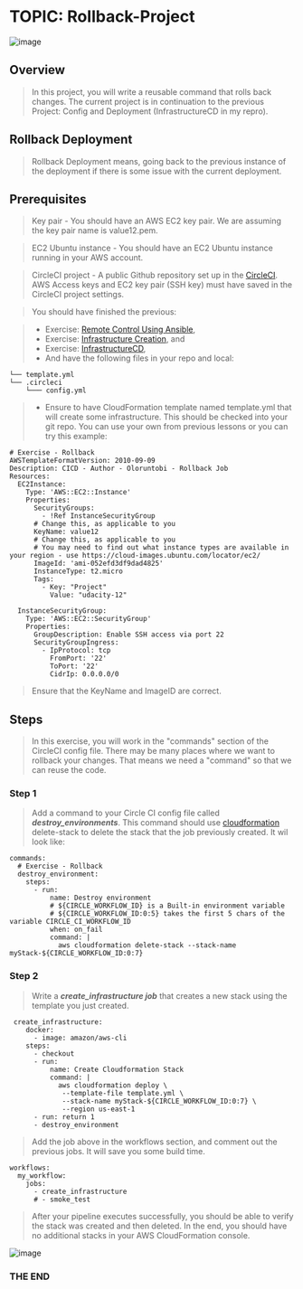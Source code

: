 # TOPIC: Rollback-Project

![image](https://user-images.githubusercontent.com/40290711/179347404-08fc5cc0-e715-400e-a27e-1ea110d15546.png)


## Overview
> In this project, you will write a reusable command that rolls back changes. The current project is in continuation to the previous Project: Config and Deployment (InfrastructureCD in my repro).

## Rollback Deployment
> Rollback Deployment means, going back to the previous instance of the deployment if there is some issue with the current deployment.

## Prerequisites
> Key pair - You should have an AWS EC2 key pair. We are assuming the key pair name is value12.pem.

> EC2 Ubuntu instance - You should have an EC2 Ubuntu instance running in your AWS account.

> CircleCI project - A public Github repository set up in the [CircleCI](https://app.circleci.com/). AWS Access keys and EC2 key pair (SSH key) must have saved in the CircleCI project settings.

> You should have finished the previous:

> - Exercise: [Remote Control Using Ansible](https://github.com/OloruntobiOlurombi/Remote-Control-Using-Ansible-2.git),
> - Exercise: [Infrastructure Creation](https://github.com/OloruntobiOlurombi/Infrastructure-Creation.git), and
> - Exercise: [InfrastructureCD](https://github.com/OloruntobiOlurombi/InfrastructureCD.git),
> - And have the following files in your repo and local:

```
└── template.yml
└── .circleci
    └─── config.yml
```
> - Ensure to have CloudFormation template named template.yml that will create some infrastructure. This should be checked into your git repo. You can use your own from previous lessons or you can try this example:

```
# Exercise - Rollback
AWSTemplateFormatVersion: 2010-09-09
Description: CICD - Author - Oloruntobi - Rollback Job 
Resources:
  EC2Instance:
    Type: 'AWS::EC2::Instance'
    Properties:
      SecurityGroups:
        - !Ref InstanceSecurityGroup
      # Change this, as applicable to you      
      KeyName: value12
      # Change this, as applicable to you
      # You may need to find out what instance types are available in your region - use https://cloud-images.ubuntu.com/locator/ec2/
      ImageId: 'ami-052efd3df9dad4825' 
      InstanceType: t2.micro
      Tags: 
        - Key: "Project"
          Value: "udacity-12"

  InstanceSecurityGroup:
    Type: 'AWS::EC2::SecurityGroup'
    Properties:
      GroupDescription: Enable SSH access via port 22
      SecurityGroupIngress:
        - IpProtocol: tcp
          FromPort: '22'
          ToPort: '22'
          CidrIp: 0.0.0.0/0 
```    
> Ensure that the KeyName and ImageID are correct.

## Steps 

> In this exercise, you will work in the "commands" section of the CircleCI config file. There may be many places where we want to rollback your changes. That means we need a "command" so that we can reuse the code.

### Step 1

> Add a command to your Circle CI config file called ***destroy_environments***. This command should use [cloudformation](https://docs.aws.amazon.com/cli/latest/reference/cloudformation/delete-stack.html) delete-stack to delete the stack that the job previously created. It wil look like:

```  
commands:
  # Exercise - Rollback 
  destroy_environment: 
    steps:
      - run: 
          name: Destroy environment 
          # ${CIRCLE_WORKFLOW_ID} is a Built-in environment variable 
          # ${CIRCLE_WORKFLOW_ID:0:5} takes the first 5 chars of the variable CIRCLE_CI_WORKFLOW_ID
          when: on_fail 
          command: |
            aws cloudformation delete-stack --stack-name myStack-${CIRCLE_WORKFLOW_ID:0:7}

``` 

### Step 2

> Write a ***create_infrastructure job*** that creates a new stack using the template you just created.

``` 
 create_infrastructure:
    docker:
      - image: amazon/aws-cli 
    steps: 
      - checkout 
      - run:
          name: Create Cloudformation Stack 
          command: |
            aws cloudformation deploy \
             --template-file template.yml \
             --stack-name myStack-${CIRCLE_WORKFLOW_ID:0:7} \
             --region us-east-1  
      - run: return 1
      - destroy_environment 
``` 

> Add the job above in the workflows section, and comment out the previous jobs. It will save you some build time.

```
workflows:
  my_workflow:
    jobs:
      - create_infrastructure
      # - smoke_test
```

> After your pipeline executes successfully, you should be able to verify the stack was created and then deleted. In the end, you should have no additional stacks in your AWS CloudFormation console.

![image](https://user-images.githubusercontent.com/40290711/179349247-b5bedb4e-53ec-49b4-87bc-b732b1f56ba2.png)

### THE END
